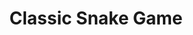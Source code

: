 ---
toc: false
comments: false
layout: post
title: Classic Snake Game
description: A pretty advanced use of JavaScript building classic snake game using menu controls, key events, snake simulation and timers.
type: plans
courses: { 'compsci': {'week': 1} }
---